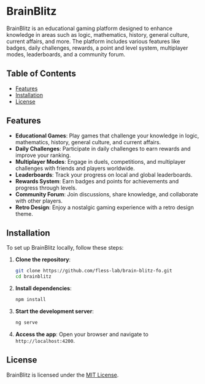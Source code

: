 # BrainBlitz

BrainBlitz is an educational gaming platform designed to enhance knowledge in areas such as logic, mathematics, history, general culture, current affairs, and more. The platform includes various features like badges, daily challenges, rewards, a point and level system, multiplayer modes, leaderboards, and a community forum.

## Table of Contents

- [Features](#features)
- [Installation](#installation)
- [License](#license)

## Features

- **Educational Games**: Play games that challenge your knowledge in logic, mathematics, history, general culture, and current affairs.
- **Daily Challenges**: Participate in daily challenges to earn rewards and improve your ranking.
- **Multiplayer Modes**: Engage in duels, competitions, and multiplayer challenges with friends and players worldwide.
- **Leaderboards**: Track your progress on local and global leaderboards.
- **Rewards System**: Earn badges and points for achievements and progress through levels.
- **Community Forum**: Join discussions, share knowledge, and collaborate with other players.
- **Retro Design**: Enjoy a nostalgic gaming experience with a retro design theme.

## Installation

To set up BrainBlitz locally, follow these steps:

1. **Clone the repository**:
   ```bash
   git clone https://github.com/fless-lab/brain-blitz-fo.git
   cd brainblitz
   ```

2. **Install dependencies**:
   ```bash
   npm install
   ```

3. **Start the development server**:
   ```bash
   ng serve
   ```

4. **Access the app**:
   Open your browser and navigate to `http://localhost:4200`.

## License

BrainBlitz is licensed under the [MIT License](LICENSE).
